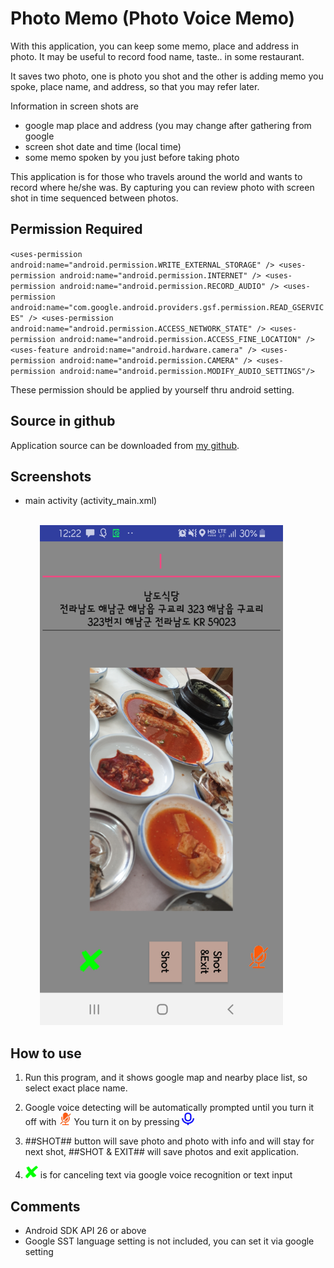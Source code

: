 
# Photo Memo (Photo Voice Memo)

With this application, you can keep some memo, place and address in photo. It may be useful to record food name, taste.. in some restaurant.   

It saves two photo, one is photo you shot and the other is adding memo you spoke, place name, and address, so that you may refer later.

Information in screen shots are
- google map place and address (you may change after gathering from google 
- screen shot date and time (local time)
- some memo spoken by you just before taking photo

This application is for those who travels around the world and wants to record where he/she was. By capturing you can review photo with screen shot in time sequenced between photos.

## Permission Required

``
    <uses-permission android:name="android.permission.WRITE_EXTERNAL_STORAGE" />
    <uses-permission android:name="android.permission.INTERNET" />
    <uses-permission android:name="android.permission.RECORD_AUDIO" />
    <uses-permission android:name="com.google.android.providers.gsf.permission.READ_GSERVICES" />
    <uses-permission android:name="android.permission.ACCESS_NETWORK_STATE" />
    <uses-permission android:name="android.permission.ACCESS_FINE_LOCATION" />
    <uses-feature android:name="android.hardware.camera" />
    <uses-permission android:name="android.permission.CAMERA" />
    <uses-permission android:name="android.permission.MODIFY_AUDIO_SETTINGS"/>
``

These permission should be applied by yourself thru android setting.

## Source in github

Application source can be downloaded from [my github][1].

[1]: https://github.com/riopapa/photomemo

## Screenshots

- main activity (activity_main.xml)<br>

<br>&nbsp;&nbsp;&nbsp;&nbsp;&nbsp;&nbsp;&nbsp;&nbsp;&nbsp;&nbsp;&nbsp;&nbsp;<img src="screenShotPhoto.jpg" height="800" alt="mainActivity"/>

## How to use

1. Run this program, and it shows google map and nearby place list, so select exact place name.

2. Google voice detecting will be automatically prompted until you turn it off with <img src="./app/src/main/res/mipmap-xxhdpi/micro_phone_off.png" width="20" height="20" alt="micro_phone_off"/> You turn it on by pressing <img src="./app/src/main/res/mipmap-xxhdpi/micro_phone_on.png" width="20" height="20" alt="micro_phone_on"/> 

3. ##SHOT## button will save photo and photo with info and will stay for next shot, ##SHOT & EXIT## will save photos and exit application.

4. <img src="./app/src/main/res/mipmap-xxhdpi/icon_clear.png" width="20" height="20" alt="micro_phone_on"/> is for canceling text via google voice recognition or text input

## Comments

- Android SDK API 26 or above 
- Google SST language setting is not included, you can set it via google setting

